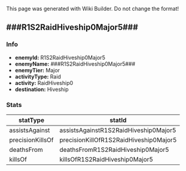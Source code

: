 <span class="wiki-builder">This page was generated with Wiki Builder. Do not change the format!</span>

## ###R1S2RaidHiveship0Major5###
### Info
* **enemyId:** R1S2RaidHiveship0Major5
* **enemyName:** ###R1S2RaidHiveship0Major5###
* **enemyTier:** Major
* **activityType:** Raid
* **activity:** RaidHiveship0
* **destination:** Hiveship

### Stats
statType | statId
-------- | ------
assistsAgainst | assistsAgainstR1S2RaidHiveship0Major5
precisionKillsOf | precisionKillOfR1S2RaidHiveship0Major5
deathsFrom | deathsFromR1S2RaidHiveship0Major5
killsOf | killsOfR1S2RaidHiveship0Major5

